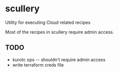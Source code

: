 # scullery

Utility for executing Cloud related recipes

Most of the recipes in scullery require admin access.

## TODO

- kurotc ops -- shouldn't require admin access
- write terraform creds file


